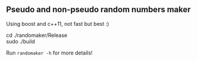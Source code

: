 Pseudo and non-pseudo random numbers maker
-------------------------------------------

Using boost and c++11, not fast but best :)   

cd ./randomaker/Release  
sudo ./build  

Run `randomaker -h` for more details!  

